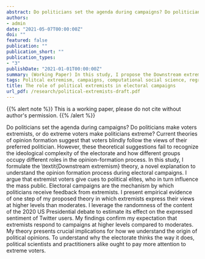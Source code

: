 ```yaml
---
abstract: Do politicians set the agenda during campaigns? Do politicians make voters extremists, or do extreme voters make politicians extreme? Current theories of opinion formation suggest that voters blindly follow the views of their preferred politician. However, these theoretical suggestions fail to recognize the ideological complexity of the electorate and how different groups occupy different roles in the opinion-formation process. In this study, I formulate the \textit{Downstream extremism} theory, a novel explanation to understand the opinion formation process during electoral campaigns. I argue that extremist voters give cues to political elites, who in turn influence the mass public. Electoral campaigns are the mechanism by which politicians receive feedback from extremists. I present empirical evidence of one step of my proposed theory in which extremists express their views at higher levels than moderates. I leverage the randomness of the content of the 2020 US Presidential debate to estimate its effect on the expressed sentiment of Twitter users. My findings confirm my expectation that extremists respond to campaigns at higher levels compared to moderates. My theory presents crucial implications for how we understand the origin of political opinions. To understand why the electorate thinks the way it does, political scientists and practitioners alike ought to pay more attention to extreme voters.
authors:
- admin
date: "2021-05-07T00:00:00Z"
doi: ""
featured: false
publication: ""
publication_short: ""
publication_types:
- "3"
publishDate: "2021-01-01T00:00:00Z"
summary: (Working Paper) In this study, I propose the Downstream extremism theory, a novel explanation to why political extremists take a crucial role in electoral campaigns. I argue that political elites take cues from extremist voters, who then give cues to moderate voters. 
tags: Politcal extremism, campaigns, computational social science, regression-discontinuity
title: The role of political extremists in electoral campaigns
url_pdf: /research/political-extremists-draft.pdf
---
```


{{% alert note %}}
This is a working paper, please do not cite without author's permission. 
{{% /alert %}}

Do politicians set the agenda during campaigns? Do politicians make voters extremists, or do extreme voters make politicians extreme? Current theories of opinion formation suggest that voters blindly follow the views of their preferred politician. However, these theoretical suggestions fail to recognize the ideological complexity of the electorate and how different groups occupy different roles in the opinion-formation process. In this study, I formulate the \textit{Downstream extremism} theory, a novel explanation to understand the opinion formation process during electoral campaigns. I argue that extremist voters give cues to political elites, who in turn influence the mass public. Electoral campaigns are the mechanism by which politicians receive feedback from extremists. I present empirical evidence of one step of my proposed theory in which extremists express their views at higher levels than moderates. I leverage the randomness of the content of the 2020 US Presidential debate to estimate its effect on the expressed sentiment of Twitter users. My findings confirm my expectation that extremists respond to campaigns at higher levels compared to moderates. My theory presents crucial implications for how we understand the origin of political opinions. To understand why the electorate thinks the way it does, political scientists and practitioners alike ought to pay more attention to extreme voters.
